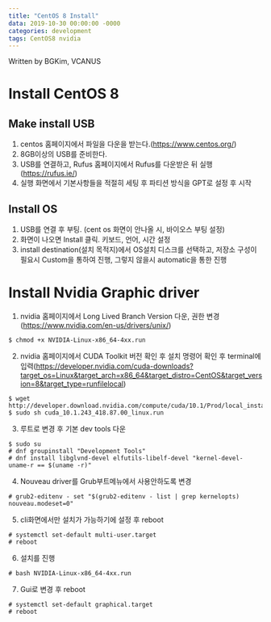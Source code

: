 ```yaml
---
title: "CentOS 8 Install"
data: 2019-10-30 00:00:00 -0000
categories: development
tags: CentOS8 nvidia
---
```


Written by BGKim, VCANUS

# Install CentOS 8

## Make install USB
1. centos 홈페이지에서 파일을 다운을 받는다.(https://www.centos.org/)
2. 8GB이상의 USB를 준비한다.
3. USB를 연결하고, Rufus 홈페이지에서 Rufus를 다운받은 뒤 실행(https://rufus.ie/)
4. 실행 화면에서 기본사항들을 적절히 세팅 후 파티션 방식을 GPT로 설정 후 시작

## Install OS
1. USB를 연결 후 부팅. (cent os 화면이 안나올 시, 바이오스 부팅 설정)
2. 화면이 나오면 Install 클릭. 키보드, 언어, 시간 설정 
3. install destination(설치 목적지)에서 OS설치 디스크를 선택하고, 저장소 구성이 필요시 Custom을 통하여 진행, 그렇지 않을시 automatic을 통한 진행

# Install Nvidia Graphic driver
1. nvidia 홈페이지에서 Long Lived Branch Version 다운, 권한 변경(https://www.nvidia.com/en-us/drivers/unix/)
```
$ chmod +x NVIDIA-Linux-x86_64-4xx.run
```
2. nvidia 홈페이지에서 CUDA Toolkit 버전 확인 후 설치 명령어 확인 후 terminal에 입력(https://developer.nvidia.com/cuda-downloads?target_os=Linux&target_arch=x86_64&target_distro=CentOS&target_version=8&target_type=runfilelocal)
```
$ wget http://developer.download.nvidia.com/compute/cuda/10.1/Prod/local_installers/cuda_10.1.243_418.87.00_linux.run
$ sudo sh cuda_10.1.243_418.87.00_linux.run
```

3. 루트로 변경 후 기본 dev tools 다운
```
$ sudo su
# dnf groupinstall "Development Tools"
# dnf install libglvnd-devel elfutils-libelf-devel "kernel-devel-uname-r == $(uname -r)"
```

4. Nouveau driver를 Grub부트메뉴에서 사용안하도록 변경
```
# grub2-editenv - set "$(grub2-editenv - list | grep kernelopts) nouveau.modeset=0"
```

5. cli화면에서만 설치가 가능하기에 설정 후 reboot
```
# systemctl set-default multi-user.target
# reboot
```

6. 설치를 진행
```
# bash NVIDIA-Linux-x86_64-4xx.run
```

7. Gui로 변경 후 reboot
```
# systemctl set-default graphical.target
# reboot
```
